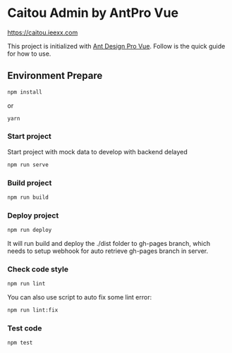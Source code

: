 # Caitou Admin by AntPro Vue

https://caitou.ieexx.com

This project is initialized with [Ant Design Pro Vue](https://1x.antdv.com). Follow is the quick guide for how to use.

## Environment Prepare

```bash
npm install
```

or

```bash
yarn
```

### Start project

Start project with mock data to develop with backend delayed
```bash
npm run serve
```

### Build project

```bash
npm run build
```
### Deploy project

```bash
npm run deploy
```
It will run build and deploy the ./dist folder to gh-pages branch, which needs to setup webhook for auto retrieve gh-pages branch in server.

### Check code style

```bash
npm run lint
```

You can also use script to auto fix some lint error:

```bash
npm run lint:fix
```

### Test code

```bash
npm test
```


